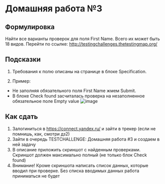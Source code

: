 # Домашняя работа №3

## Формулировка
Найти все варианты проверок для поля First Name. Всего их может быть 18 видов.
Перейти по ссылке: http://testingchallenges.thetestingmap.org/

## Подсказки
1. Требования к полю описаны на странице в блоке Specification.

2. Пример:
- Не заполняя обязательного поля First Name жмем Submit.
- В блоке Check found засчиталась проверка на незаполненное обязательное поле Empty value
![image](https://user-images.githubusercontent.com/1654243/37397546-b8e38d90-279d-11e8-83c9-a30fca5e5f2a.png)

## Как сдать
1. Залогиниться в  https://connect.yandex.ru/ и зайти в трекер (если не помнишь, как, смотри дз2)
2. Зайти в очередь TESTCHALLENGE: Домашняя работа #3 и создаем в ней задачу
3. В описание приложить скриншот с найденным проверками. Скриншот должен максимально полный (не только блок Check found)
4. Внимание! Кроме скриншота написать список данных, которые вводил при проверке. Без списка вводимых данных работа приниматься не будет
